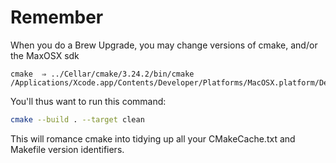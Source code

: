 # Remember

When you do a Brew Upgrade, you may change versions of cmake, and/or the MaxOSX sdk
```
cmake  ⇒ ../Cellar/cmake/3.24.2/bin/cmake
/Applications/Xcode.app/Contents/Developer/Platforms/MacOSX.platform/Developer/SDKs/MacOSX12.3.sdk
```

You'll thus want to run this command: 

```zsh
cmake --build . --target clean
```

This will romance cmake into tidying up all your CMakeCache.txt and Makefile version identifiers.
